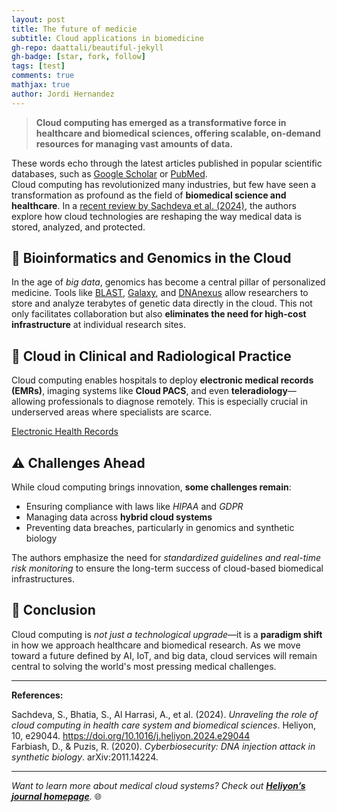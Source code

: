 ```yaml
---
layout: post
title: The future of medicie
subtitle: Cloud applications in biomedicine
gh-repo: daattali/beautiful-jekyll
gh-badge: [star, fork, follow]
tags: [test]
comments: true
mathjax: true
author: Jordi Hernandez
---
```


> **Cloud computing has emerged as a transformative force in healthcare and biomedical sciences, offering scalable, on-demand resources for managing vast amounts of data.** 

These words echo through the latest articles published in popular scientific databases, such as [Google Scholar][goog scholar] or [PubMed][Pubmed].  
Cloud computing has revolutionized many industries, but few have seen a transformation as profound as the field of **biomedical science and healthcare**. In a [recent review by Sachdeva et al. (2024)](https://doi.org/10.1016/j.heliyon.2024.e29044), the authors explore how cloud technologies are reshaping the way medical data is stored, analyzed, and protected.

## 🧬 Bioinformatics and Genomics in the Cloud

In the age of *big data*, genomics has become a central pillar of personalized medicine. Tools like [BLAST](https://blast.ncbi.nlm.nih.gov/Blast.cgi), [Galaxy](https://usegalaxy.org/), and [DNAnexus](https://www.dnanexus.com/) allow researchers to store and analyze terabytes of genetic data directly in the cloud. This not only facilitates collaboration but also **eliminates the need for high-cost infrastructure** at individual research sites.

## 🏥 Cloud in Clinical and Radiological Practice

Cloud computing enables hospitals to deploy **electronic medical records (EMRs)**, imaging systems like **Cloud PACS**, and even **teleradiology**—allowing professionals to diagnose remotely. This is especially crucial in underserved areas where specialists are scarce.

[Electronic Health Records]()

## ⚠️ Challenges Ahead

While cloud computing brings innovation, **some challenges remain**:

- Ensuring compliance with laws like *_HIPAA_* and *_GDPR_*
- Managing data across **hybrid cloud systems**
- Preventing data breaches, particularly in genomics and synthetic biology

The authors emphasize the need for *standardized guidelines and real-time risk monitoring* to ensure the long-term success of cloud-based biomedical infrastructures.

## 📘 Conclusion

Cloud computing is *not just a technological upgrade*—it is a **paradigm shift** in how we approach healthcare and biomedical research. As we move toward a future defined by AI, IoT, and big data, cloud services will remain central to solving the world's most pressing medical challenges.

---

**References:**

Sachdeva, S., Bhatia, S., Al Harrasi, A., et al. (2024). *Unraveling the role of cloud computing in health care system and biomedical sciences*. Heliyon, 10, e29044. https://doi.org/10.1016/j.heliyon.2024.e29044  
Farbiash, D., & Puzis, R. (2020). *Cyberbiosecurity: DNA injection attack in synthetic biology*. arXiv:2011.14224.

---

_Want to learn more about medical cloud systems? Check out [**Heliyon’s journal homepage**](https://www.cell.com/heliyon)._ 🌐

[goog scholar]: https://scholar.google.com
[Pubmed]:https://pubmed.ncbi.nlm.nih.gov
